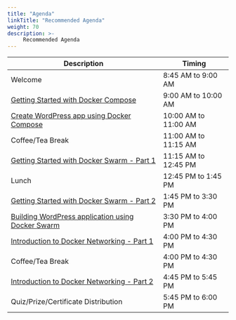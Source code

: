 ```yaml
---
title: "Agenda"
linkTitle: "Recommended Agenda"
weight: 70
description: >-
     Recommended Agenda
---
```



| Description | Timing |
| --- | --- |
| Welcome | 8:45 AM to 9:00 AM |
| [Getting Started with Docker Compose ](../gettingstarted) | 9:00 AM to 10:00 AM |
| [Create WordPress app using Docker Compose](../create-docker-compose/) | 10:00 AM to 11:00 AM |
| Coffee/Tea Break | 11:00 AM to 11:15 AM |
| [Getting Started with Docker Swarm - Part 1](../swarm/) | 11:15 AM to 12:45 PM
| Lunch | 12:45 PM to 1:45 PM |
| [Getting Started with Docker Swarm - Part 2](../swarm/)| 1:45 PM to 3:30 PM |
| [Building WordPress application using Docker Swarm](../swarm-wordpress/) | 3:30 PM to 4:00 PM|
| [Introduction to Docker Networking - Part 1](../networking) | 4:00 PM to 4:30 PM |
| Coffee/Tea Break | 4:00 PM to 4:30 PM |
| [Introduction to Docker Networking - Part 2](../networking/) | 4:45 PM to 5:45 PM |
| Quiz/Prize/Certificate Distribution | 5:45 PM to 6:00 PM |

